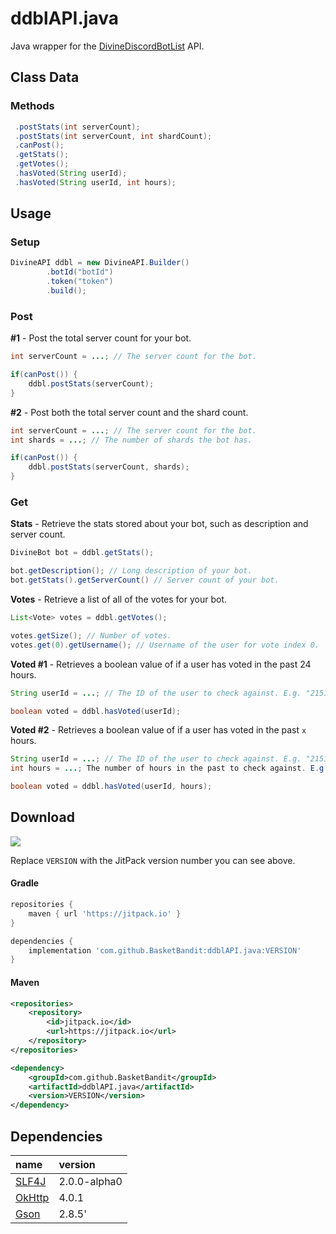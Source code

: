 # ddblAPI.java
Java wrapper for the [DivineDiscordBotList](https://divinediscordbots.com/) API.

## Class Data

### Methods

```java
 .postStats(int serverCount);
 .postStats(int serverCount, int shardCount);
 .canPost();
 .getStats();
 .getVotes();
 .hasVoted(String userId);
 .hasVoted(String userId, int hours);
```

## Usage

### Setup
```java
DivineAPI ddbl = new DivineAPI.Builder()
        .botId("botId")
        .token("token")
        .build();
```

### Post

**#1** - Post the total server count for your bot.
```java
int serverCount = ...; // The server count for the bot.

if(canPost()) {
    ddbl.postStats(serverCount);
}
```

**#2** - Post both the total server count and the shard count.
```java
int serverCount = ...; // The server count for the bot.
int shards = ...; // The number of shards the bot has.

if(canPost()) {
    ddbl.postStats(serverCount, shards);
}
```

### Get

**Stats** - Retrieve the stats stored about your bot, such as description and server count.
```java
DivineBot bot = ddbl.getStats();

bot.getDescription(); // Long description of your bot.
bot.getStats().getServerCount() // Server count of your bot.
```

**Votes** - Retrieve a list of all of the votes for your bot.
```java
List<Vote> votes = ddbl.getVotes();

votes.getSize(); // Number of votes.
votes.get(0).getUsername(); // Username of the user for vote index 0.
```

**Voted #1** - Retrieves a boolean value of if a user has voted in the past 24 hours.
```java
String userId = ...; // The ID of the user to check against. E.g. "215161101460045834"

boolean voted = ddbl.hasVoted(userId);
```

**Voted #2** - Retrieves a boolean value of if a user has voted in the past `x` hours.
```java
String userId = ...; // The ID of the user to check against. E.g. "215161101460045834"
int hours = ...; The number of hours in the past to check against. E.g. 6.

boolean voted = ddbl.hasVoted(userId, hours);
```

## Download

[![](https://jitpack.io/v/BasketBandit/ddblAPI.java.svg)](https://jitpack.io/#BasketBandit/ddblAPI.java)
 
Replace `VERSION` with the JitPack version number you can see above.
 
#### Gradle
```gradle
repositories {
    maven { url 'https://jitpack.io' }
}
```

```gradle
dependencies {
    implementation 'com.github.BasketBandit:ddblAPI.java:VERSION'
}
```
 
#### Maven
```xml
<repositories>
    <repository>
        <id>jitpack.io</id>
        <url>https://jitpack.io</url>
    </repository>
</repositories>
```  

```xml
<dependency>
    <groupId>com.github.BasketBandit</groupId>
    <artifactId>ddblAPI.java</artifactId>
    <version>VERSION</version>
</dependency>
```


## Dependencies

| name | version |
|:---|:---|
| [SLF4J](https://github.com/qos-ch/slf4j) | 2.0.0-alpha0 |
| [OkHttp](https://github.com/square/okhttp/) | 4.0.1 |
| [Gson](https://github.com/google/gson) | 2.8.5'|